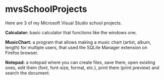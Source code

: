 # mvsSchoolProjects

Here are 3 of my Microsoft Visual Studio school projects.


<b>Calculator:</b>
basic calculator that functions like the windows one.


<b>MusicChart:</b>
a program that allows making a music chart (artist, album, length) for multiple users, that used the SQLite Manager extension on Firefox browser.


<b>Notepad:</b>
a notepad where you can create files, save them, open existing ones, edit them (font, font-size, format, etc.), print them (print preview) and search the document.
